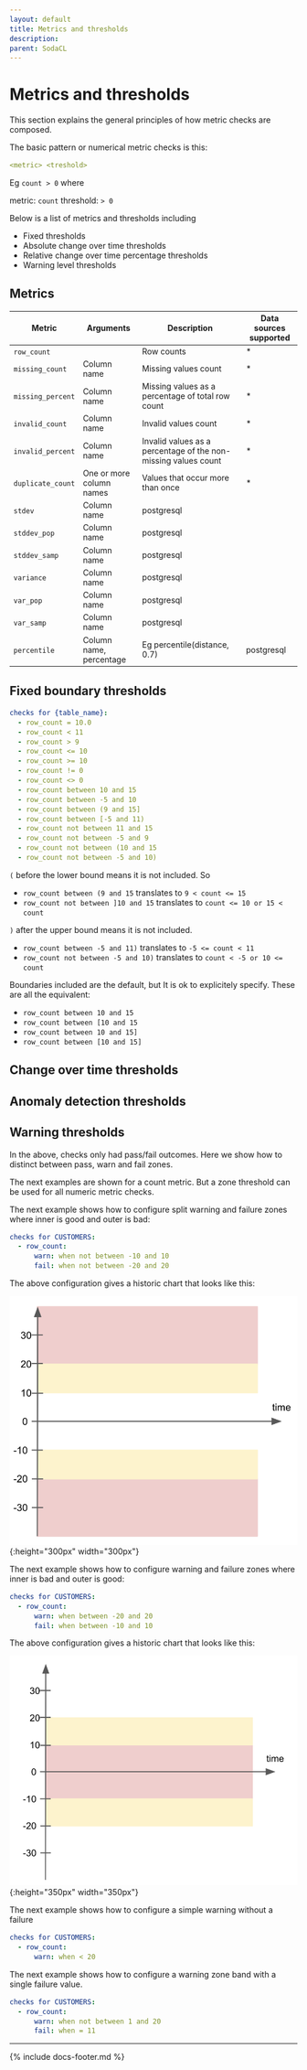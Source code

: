 ```yaml
---
layout: default
title: Metrics and thresholds
description: 
parent: SodaCL
---
```


# Metrics and thresholds

This section explains the general principles of how metric checks are composed.

The basic pattern or numerical metric checks is this:
```yaml
<metric> <treshold>
```

Eg `count > 0` where

metric: `count`
threshold: `> 0`

Below is a list of metrics and thresholds including

* Fixed thresholds
* Absolute change over time thresholds
* Relative change over time percentage thresholds
* Warning level thresholds


## Metrics

| Metric | Arguments | Description | Data sources supported |
| ------ | --------- | ----------- | ---------------------- |
| `row_count` | | Row counts | * |
| `missing_count` | Column name | Missing values count | * |
| `missing_percent` | Column name | Missing values as a percentage of total row count | * |
| `invalid_count` | Column name | Invalid values count | * |
| `invalid_percent` | Column name | Invalid values as a percentage of the non-missing values count | * |
| `duplicate_count` | One or more column names | Values that occur more than once | * |
| `stdev` | Column name | postgresql |  |
| `stddev_pop` | Column name | postgresql |  |
| `stddev_samp` | Column name | postgresql |  |
| `variance` | Column name | postgresql |  |
| `var_pop` | Column name | postgresql |  |
| `var_samp` | Column name | postgresql |  |
| `percentile` | Column name, percentage | Eg percentile(distance, 0.7) | postgresql |


## Fixed boundary thresholds

```yaml
checks for {table_name}:
  - row_count = 10.0
  - row_count < 11
  - row_count > 9
  - row_count <= 10
  - row_count >= 10
  - row_count != 0
  - row_count <> 0
  - row_count between 10 and 15
  - row_count between -5 and 10
  - row_count between (9 and 15]
  - row_count between [-5 and 11)
  - row_count not between 11 and 15
  - row_count not between -5 and 9
  - row_count not between (10 and 15
  - row_count not between -5 and 10)
```

`(` before the lower bound means it is not included. So

* `row_count between (9 and 15` translates to `9 < count <= 15`
* `row_count not between ]10 and 15` translates to `count <= 10 or 15 < count`

`)` after the upper bound means it is not included.

* `row_count between -5 and 11)` translates to `-5 <= count < 11`
* `row_count not between -5 and 10)` translates to `count < -5 or 10 <= count`

Boundaries included are the default, but It is ok to explicitely specify. These are all the equivalent:

* `row_count between 10 and 15`
* `row_count between [10 and 15`
* `row_count between 10 and 15]`
* `row_count between [10 and 15]`


## Change over time thresholds


## Anomaly detection thresholds


## Warning thresholds

In the above, checks only had pass/fail outcomes. Here we show how to distinct between pass, warn and fail zones.

The next examples are shown for a count metric. But a zone threshold can be used for all numeric metric checks.

The next example shows how to configure split warning and failure zones where inner is good and outer is bad:

```yaml
checks for CUSTOMERS:
  - row_count:
      warn: when not between -10 and 10
      fail: when not between -20 and 20
```

The above configuration gives a historic chart that looks like this:

![historic-chart](/assets/images/historic-chart.png){:height="300px" width="300px"}

The next example shows how to configure warning and failure zones where inner is bad and outer is good:
```yaml
checks for CUSTOMERS:
  - row_count:
      warn: when between -20 and 20
      fail: when between -10 and 10
```

The above configuration gives a historic chart that looks like this:

![historic-chart2](/assets/images/historic-chart2.png){:height="350px" width="350px"}

The next example shows how to configure a simple warning without a failure
```yaml
checks for CUSTOMERS:
  - row_count:
      warn: when < 20
```

The next example shows how to configure a warning zone band with a single failure value.
```yaml
checks for CUSTOMERS:
  - row_count:
      warn: when not between 1 and 20
      fail: when = 11
```

---
{% include docs-footer.md %}

